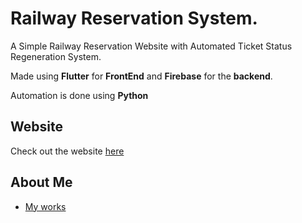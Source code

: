 # Railway Reservation System.
A Simple Railway Reservation Website with Automated Ticket Status Regeneration System.

Made using **Flutter** for **FrontEnd** and **Firebase** for the **backend**.

Automation is done using **Python**
## Website
  Check out the website [here](https://railway-reservation-website.firebaseapp.com/)
## About Me
  - [My works](https://github.com/Poujhit)






